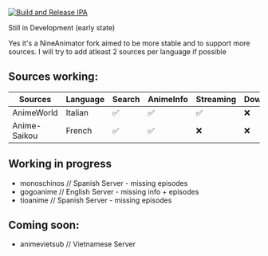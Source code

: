 [![Build and Release IPA](https://github.com/cranci1/AnimeLounge/actions/workflows/build.yml/badge.svg)](https://github.com/cranci1/AnimeLounge/actions/workflows/build.yml)

Still in Development (early state)

Yes it's a NineAnimator fork aimed to be more stable and to support more sources. I will try to add atleast 2 sources per language if possible

## Sources working:

| Sources                   | Language     | Search     | AnimeInfo  | Streaming | Download |
| ------------------------- | -----------  | --------   | -------    | ------    | -------- |
| AnimeWorld                | Italian      | ✅         | ✅        |   ✅      | :x:      |
| Anime-Saikou              | French       | ✅         | ✅        |   :x:     | :x:      |

## Working in progress

- monoschinos // Spanish Server - missing episodes
- gogoanime // English Server - missing info + episodes
- tioanime // Spanish Server - missing episodes

## Coming soon:

- animevietsub // Vietnamese Server
